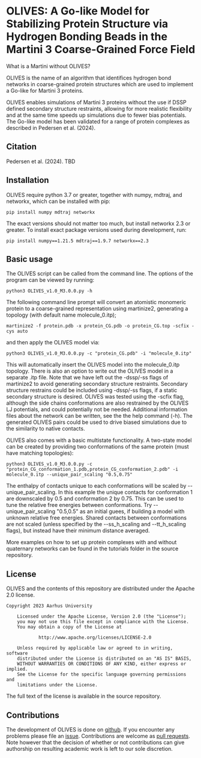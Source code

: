 # OLIVES: A Go-like Model for Stabilizing Protein Structure via Hydrogen Bonding Beads in the Martini 3 Coarse-Grained Force Field

What is a Martini without OLIVES?

OLIVES is the name of an algorithm that identifices hydrogen bond networks in coarse-grained 
protein structures which are used to implement a Go-like for Martini 3 proteins.

OLIVES enables simulations of Martini 3 proteins without the use if DSSP defined secondary structure restraints,
allowing for more realistic flexibility and at the same time speeds up simulations due to fewer bias potentials. 
The Go-like model has been validated for a range of protein complexes as described in Pedersen et al. (2024). 

## Citation

Pedersen et al. (2024). TBD

## Installation

OLIVES require python 3.7 or greater, together with numpy, mdtraj, and networkx, which can be installed with pip:

    pip install numpy mdtraj networkx

The exact versions should not matter too much, but install networkx 2.3 or greater.
To install exact package versions used during development, run:
	
    pip install numpy==1.21.5 mdtraj==1.9.7 networkx==2.3

## Basic usage

The OLIVES script can be called from the command line. The options of the program 
can be viewed by running:

    python3 OLIVES_v1.0_M3.0.0.py -h

The following command line prompt will convert an atomistic monomeric protein to a coarse-grained representation using martinize2,
generating a topology (with default name molecule_0.itp);

    martinize2 -f protein.pdb -x protein_CG.pdb -o protein_CG.top -scfix -cys auto

and then apply the OLIVES model via:

    python3 OLIVES_v1.0_M3.0.0.py -c "protein_CG.pdb" -i "molecule_0.itp"

This will automatically insert the OLIVES model into the molecule_0.itp topology. There is also an option to write out the OLIVES model in a separate .itp file.
Note that we have left out the -dssp/-ss flags of martinize2 to avoid generating secondary structure restraints. 
Secondary structure restrains could be included using -dssp/-ss flags, if a static secondary structure is desired.
OLIVES was tested using the -scfix flag, although the side chains conformations are also restrained by the OLIVES LJ potentials, and could potentially not be needed. 
Additional information files about the network can be written, see the the help command (-h). 
The generated OLIVES pairs could be used to drive biased simulations due to the similarity to native contacts. 

OLIVES also comes with a basic multistate functionality. A two-state model can be created by providing two conformations of the same protein (must have matching topologies):

    python3 OLIVES_v1.0_M3.0.0.py -c "protein_CG_conformation_1.pdb,protein_CG_conformation_2.pdb" -i molecule_0.itp --unique_pair_scaling "0.5,0.75"

The enthalpy of contacts unique to each conformations will be scaled by --unique_pair_scaling. In this example the unique contacts for conformation 1 are downscaled by 0.5 and conformation 2 by 0.75.
This can be used to tune the relative free energies between conformations. Try --unique_pair_scaling "0.5,0.5" as an initial guees, if building a model with unknown relative free energies. 
Shared contacts between conformations are not scaled (unless specified by the --ss_h_scaling and --tt_h_scaling flags), but instead have their minimum distance averaged.

More examples on how to set up protein complexes with and without quaternary networks can be found in the tutorials folder in the source repository.

## License

OLIVES and the contents of this repository are distributed under the Apache 2.0 license.

    Copyright 2023 Aarhus University

        Licensed under the Apache License, Version 2.0 (the "License");
        you may not use this file except in compliance with the License.
        You may obtain a copy of the License at

                http://www.apache.org/licenses/LICENSE-2.0

        Unless required by applicable law or agreed to in writing, software
        distributed under the License is distributed on an "AS IS" BASIS,
        WITHOUT WARRANTIES OR CONDITIONS OF ANY KIND, either express or implied.
        See the License for the specific language governing permissions and
        limitations under the License.

The full text of the license is available in the source repository.

## Contributions

The development of OLIVES is done on [github]. If you encounter any problems please file an [issue].
Contributions are welcome as [pull requests]. Note however that the
decision of whether or not contributions can give authorship on resulting
academic work is left to our sole discretion.

[github]: https://github.com/Martini-Force-Field-Initiative/OLIVES
[issue]: https://github.com/Martini-Force-Field-Initiative/OLIVES/issues
[pull requests]: https://github.com/Martini-Force-Field-Initiative/OLIVES/pulls



